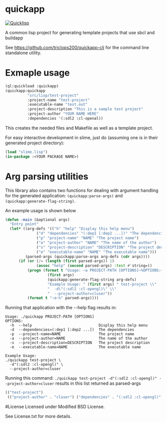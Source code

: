 # quickapp

[![Quicklisp](http://quickdocs.org/badge/quickapp.svg)](http://quickdocs.org/quickapp/)

A common lisp project for generating template projects that use sbcl and buildapp

See https://github.com/triclops200/quickapp-cli for the command line standalone utility.

# Exmaple usage
```lisp
(ql:quickload :quickapp)
(quickapp:quickapp
          "src/lisp/test-project"
          :project-name "test-project" 
          :executable-name "test.out" 
          :project-description "This is a sample test project" 
          :project-author "YOUR NAME HERE" 
          :dependencies '(:sdl2 :cl-openal))
```
This creates the needed files and Makefile as well as a template project.

For easy interactive development in slime, just do (assuming one is in their generated project directory):
```lisp
(load "slime.lisp")
(in-package :<YOUR PACKAGE NAME>)
```

# Arg parsing utilities
This library also contains two functions for dealing with argument handling for the generated application: `(quickapp:parse-args)` and `(quickapp:generate-flag-string)`.

An example usage is shown below

```lisp
(defun -main (&optional args)
  "Entry point"
  (let* ((arg-defs '(("h" "help" "Display this help menu")
	          ("d" "dependencies" "(:dep1 [:dep2 ...])" "The dependencies")
	          ("p" "project-name" "NAME" "The project name")
	          ("a" "project-author" "NAME" "The name of the author")
	          ("s" "project-description" "DESCRIPTION" "The project description")
	          ("e" "executable-name" "NAME" "The executable name")))
         (parsed-args (quickapp:parse-args arg-defs (cdr args))))
	  (if (or (/= (length (first parsed-args)) 1)
	          (assoc "help" (second parsed-args) :test #'string=))
		  (progn (format t "Usage: ~a PROJECT-PATH [OPTIONS]~%OPTIONS:~%~a~%~a~%~a~a~%~a~%~a~%"
			       (first args)
			       (quickapp:generate-flag-string arg-defs)
			       "Example Usage: " (first args) " test-project \\"
			       "  -d\"(:sdl2 :cl-opengl)\" \\"
			       "  --project-author=cluser"))
		  (format t "~a~%" parsed-args))))
```

Running that application with the --help flag results in:

    Usage: ./quickapp PROJECT-PATH [OPTIONS]
    OPTIONS:
      -h  --help                              Display this help menu
      -d  --dependencies=(:dep1 [:dep2 ...])  The dependencies
      -p  --project-name=NAME                 The project name
      -a  --project-author=NAME               The name of the author
      -s  --project-description=DESCRIPTION   The project description
      -e  --executable-name=NAME              The executable name

    Example Usage: 
    ./quickapp test-project \
      -d"(:sdl2 :cl-opengl)" \
      --project-author=cluser
  
Running this command: `./quickapp test-project -d"(:sdl2 :cl-opengl)" --project-author=cluser`
results in this list returned as parsed-args

```lisp
(("test-project")
 (("project-author" . "cluser") ("dependencies" . "(:sdl2 :cl-opengl)")))
```


#License
Licensed under Modified BSD License.

See License.txt for more details.
